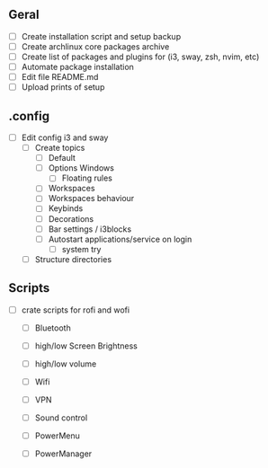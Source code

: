 ## Geral
- [ ] Create installation script and setup backup
- [ ] Create archlinux core packages archive
- [ ] Create list of packages and plugins for (i3, sway, zsh, nvim, etc)
- [ ] Automate package installation
- [ ] Edit file README.md
- [ ] Upload prints of setup
## .config
- [ ] Edit config i3 and sway
  - [ ] Create topics
    - [ ] Default
    - [ ] Options Windows
      - [ ] Floating rules 
    - [ ] Workspaces
    - [ ] Workspaces behaviour
    - [ ] Keybinds
    - [ ] Decorations
    - [ ] Bar settings / i3blocks
    - [ ] Autostart applications/service on login
      - [ ] system try
  - [ ] Structure directories

## Scripts
- [ ] crate scripts for rofi and wofi
  - [ ] Bluetooth
  - [ ] high/low Screen Brightness
  - [ ] high/low volume
  - [ ] Wifi
  - [ ] VPN
  - [ ] Sound control
  - [ ] PowerMenu
  - [ ] PowerManager


